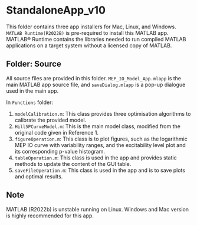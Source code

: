 # StandaloneApp_v10
This folder contains three app installers for Mac, Linux, and Windows. `MATLAB Runtime(R2022B)` is pre-required to install this MATLAB app. MATLAB® Runtime contains the libraries needed to run compiled MATLAB applications on a target system without a licensed copy of MATLAB.


## Folder: Source
All source files are provided in this folder. `MEP_IO_Model_App.mlapp` is the main MATLAB app source file, and `saveDialog.mlapp` is a pop-up dialogue used in the main app. 

In `Functions` folder:
1. `modelCalibration.m`: This class provides three optimisation algorithms to calibrate the provided model.
2. `Hill5PCurveModel.m`: This is the main model class, modified from the original code given in Reference 1.
3. `figureOperation.m`: This class is to plot figures, such as the logarithmic MEP IO curve with variability ranges, and the excitability level plot and its corresponding p-value histogram.
4. `tableOperation.m`: This class is used in the app and provides static methods to update the content of the GUI table.
5. `saveFileOperation.m`: This class is used in the app and is to save plots and optimal results.


## Note
MATLAB (R2022b) is unstable running on Linux. Windows and Mac version is highly recommended for this app.
